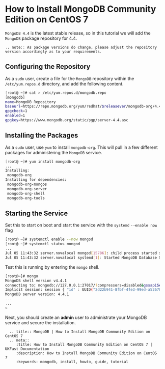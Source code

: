 # How to Install MongoDB Community Edition on CentOS 7

`MongoDB 4.4` is the latest stable release, so in this tutorial we will add the `MongoDB` package repository for 4.4.

```eval_rst
.. note:: As package versions do change, please adjust the repository version accordingly as to your requirements.
```
## Configuring the Repository

As a `sudo` user, create a file for the `MongoDB` repository within the `/etc/yum.repos.d` directory, and add the following content.

```bash
[root@ ~]# cat > /etc/yum.repos.d/mongodb.repo
[mongodb]
name=MongoDB Repository
baseurl=https://repo.mongodb.org/yum/redhat/$releasever/mongodb-org/4.4/x86_64/
gpgcheck=1
enabled=1
gpgkey=https://www.mongodb.org/static/pgp/server-4.4.asc
```

## Installing the Packages

As a `sudo` user, use `yum` to install `mongodb-org`. This will pull in a few different packages for administering the `MongoDB` service.

```bash
[root@ ~]# yum install mongodb-org
...
Installing:
 mongodb-org
Installing for dependencies:
 mongodb-org-mongos
 mongodb-org-server
 mongodb-org-shell
 mongodb-org-tools
```

## Starting the Service

Set this to start on boot and start the service with the `systemd` `--enable now` flag

```bash
[root@ ~]# systemctl enable --now mongod
[root@ ~]# systemctl status mongod
...
Jul 05 11:43:32 server.novalocal mongod[15786]: child process started successfully, parent exiting
Jul 05 11:43:32 server.novalocal systemd[1]: Started MongoDB Database Server.
```

Test this is running by entering the `mongo` shell.

```bash
[root@~]# mongo
MongoDB shell version v4.4.1
connecting to: mongodb://127.0.0.1:27017/?compressors=disabled&gssapiServiceName=mongodb
Implicit session: session { "id" : UUID("2d22b941-8fbf-4fe3-99ed-a52678e22097") }
MongoDB server version: 4.4.1
---
...
>
```

Next, you should create an **admin** user to administrate your MongoDB service and secure the installation.

```eval_rst
  .. title:: MongoDB | How to Install MongoDB Community Edition on CentOS 7
  .. meta::
     :title: How to Install MongoDB Community Edition on CentOS 7 | UKFast Documentation
     :description: How to Install MongoDB Community Edition on CentOS 7
     :keywords: mongodb, install, howto, guide, tutorial
```
